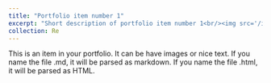 ```yaml
---
title: "Portfolio item number 1"
excerpt: "Short description of portfolio item number 1<br/><img src='/images/500x300.png'>"
collection: Re
---
```


This is an item in your portfolio. It can be have images or nice text. If you name the file .md, it will be parsed as markdown. If you name the file .html, it will be parsed as HTML. 
